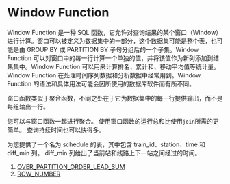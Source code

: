 # Window Function

Window Function 是一种 SQL 函数，它允许对查询结果的某个窗口（Window）进行计算。窗口可以被定义为数据集中的一部分，这个数据集可能是整个表，也可能是由 GROUP BY 或 PARTITION BY 子句分组后的一个子集。Window Function 可以对窗口中的每一行计算一个单独的值，并将该值作为新列添加到结果集中。Window Function 可以用来计算排名、累计和、移动平均值等统计量。Window Function 在处理时间序列数据和分析数据中经常用到。Window Function 的语法和具体用法可能会因所使用的数据库软件而有所不同。

窗口函数类似于聚合函数，不同之处在于它为数据集中的每一行提供输出，而不是每组输出一行。

您可以与窗口函数一起进行聚合。 使用窗口函数的运行总和比使用`join`所需的更简单。 查询持续时间也可以快得多。

为您提供了一个名为 schedule 的表，其中包含 train_id、station、time 和 diff_min 列。 diff_min 列给出了当前站和线路上下一站之间经过的时间。

1. [OVER_PARTITION_ORDER_LEAD_SUM](OVER_PARTITION_ORDER_LEAD_SUM.md)
2. [ROW_NUMBER](ROW_NUMBER.md)
